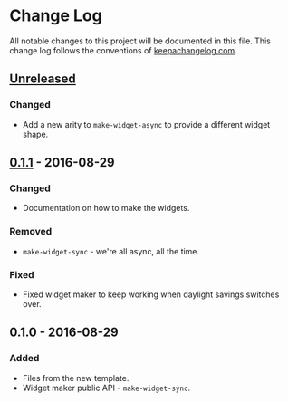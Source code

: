 # Change Log
All notable changes to this project will be documented in this file. This change log follows the conventions of [keepachangelog.com](http://keepachangelog.com/).

## [Unreleased]
### Changed
- Add a new arity to `make-widget-async` to provide a different widget shape.

## [0.1.1] - 2016-08-29
### Changed
- Documentation on how to make the widgets.

### Removed
- `make-widget-sync` - we're all async, all the time.

### Fixed
- Fixed widget maker to keep working when daylight savings switches over.

## 0.1.0 - 2016-08-29
### Added
- Files from the new template.
- Widget maker public API - `make-widget-sync`.

[Unreleased]: https://github.com/your-name/merge-sort/compare/0.1.1...HEAD
[0.1.1]: https://github.com/your-name/merge-sort/compare/0.1.0...0.1.1
